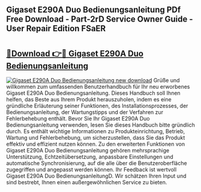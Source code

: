 ## Gigaset E290A Duo Bedienungsanleitung PDf Free Download - Part-2rD Service Owner Guide - User Repair Edition FSaER

# <h2><a href="http://df14pwg.blite.top/?on=Gigaset+E290A+Duo+Bedienungsanleitung">🔗Download 👉🔴 Gigaset E290A Duo Bedienungsanleitung</a></h2>

[![Gigaset E290A Duo Bedienungsanleitung new download](https://i.imgur.com/lujVjoI.png)](http://df14pwg.blite.top/?on=Gigaset+E290A+Duo+Bedienungsanleitung)
Grüße und willkommen zum umfassenden Benutzerhandbuch für Ihr neu erworbenes Gigaset E290A Duo Bedienungsanleitung. Dieses Handbuch soll Ihnen helfen, das Beste aus Ihrem Produkt herauszuholen, indem es eine gründliche Erläuterung seiner Funktionen, des Installationsprozesses, der Bedienungsanleitung, der Wartungstipps und der Verfahren zur Fehlerbehebung enthält. Bevor Sie Ihr Gigaset E290A Duo Bedienungsanleitung verwenden, lesen Sie dieses Handbuch bitte gründlich durch. Es enthält wichtige Informationen zu Produkteinrichtung, Betrieb, Wartung und Fehlerbehebung, um sicherzustellen, dass Sie das Produkt effektiv und effizient nutzen können. Zu den erweiterten Funktionen von Gigaset E290A Duo Bedienungsanleitung gehören mehrsprachige Unterstützung, Echtzeitübersetzung, anpassbare Einstellungen und automatische Synchronisierung, auf die alle über die Benutzeroberfläche zugegriffen und angepasst werden können. Ihr Feedback ist wertvoll Gigaset E290A Duo BedienungsanleitungD. Wir schätzen Ihren Input und sind bestrebt, Ihnen einen außergewöhnlichen Service zu bieten.

